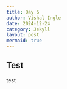 ```yaml
---
title: Day 6
author: Vishal Ingle
date: 2024-12-24
category: Jekyll
layout: post
mermaid: true
---
```


## Test

test
